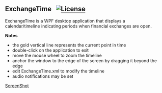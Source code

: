 ## ExchangeTime&nbsp;&nbsp; [![License](https://img.shields.io/badge/license-Apache%202.0-7755BB.svg)](https://opensource.org/licenses/Apache-2.0)

ExchangeTime is a WPF desktop application that displays a calendar/timeline indicating periods when financial exchanges are open.

**Notes**
- the gold vertical line represents the current point in time
- double-click on the application to exit
- move the mouse wheel to zoom the timeline
- anchor the window to the edge of the screen by dragging it beyond the edge
- edit ExchangeTime.xml to modify the timeline
- audio notifications may be set

[ScreenShot](/ExchangeTime.png)
